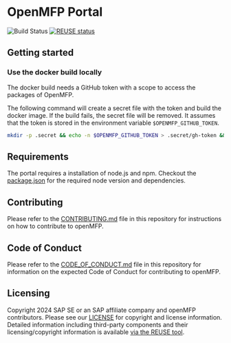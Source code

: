 # OpenMFP Portal

![Build Status](https://github.com/openmfp/portal/actions/workflows/pipeline.yml/badge.svg)
[![REUSE status](
https://api.reuse.software/badge/github.com/openmfp/portal)](https://api.reuse.software/info/github.com/openmfp/portal)

## Getting started

### Use the docker build locally

The docker build needs a GitHub token with a scope to access the packages of OpenMFP.

The following command will create a secret file with the token and build the docker image. If the build fails, the secret file will be removed.
It assumes that the token is stored in the environment variable `$OPENMFP_GITHUB_TOKEN`.
```bash
mkdir -p .secret && echo -n $OPENMFP_GITHUB_TOKEN > .secret/gh-token && docker build --secret id=NODE_AUTH_TOKEN,src=.secret/gh-token . || rm .secret/gh-token
```

## Requirements

The portal requires a installation of node.js and npm.
Checkout the [package.json](package.json) for the required node version and dependencies.

## Contributing

Please refer to the [CONTRIBUTING.md](CONTRIBUTING.md) file in this repository for instructions on how to contribute to openMFP.

## Code of Conduct

Please refer to the [CODE_OF_CONDUCT.md](CODE_OF_CONDUCT.md) file in this repository for information on the expected Code of Conduct for contributing to openMFP.

## Licensing

Copyright 2024 SAP SE or an SAP affiliate company and openMFP contributors. Please see our [LICENSE](LICENSE) for copyright and license information. Detailed information including third-party components and their licensing/copyright information is available [via the REUSE tool](https://api.reuse.software/info/github.com/openmfp/portal).
